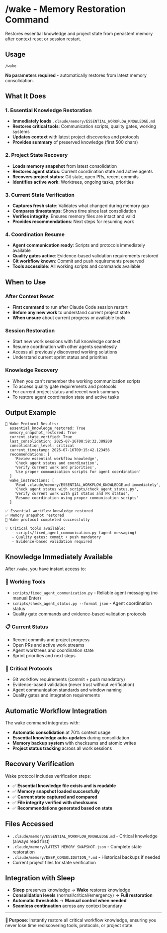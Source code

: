 # /wake - Memory Restoration Command

Restores essential knowledge and project state from persistent memory after context reset or session restart.

## Usage
```
/wake
```

**No parameters required** - automatically restores from latest memory consolidation.

## What It Does

### 1. **Essential Knowledge Restoration**
- **Immediately loads** `.claude/memory/ESSENTIAL_WORKFLOW_KNOWLEDGE.md`
- **Restores critical tools**: Communication scripts, quality gates, working systems
- **Updates context** with latest project discoveries and protocols
- **Provides summary** of preserved knowledge (first 500 chars)

### 2. **Project State Recovery**
- **Loads memory snapshot** from latest consolidation
- **Restores agent status**: Current coordination state and active agents
- **Recovers project status**: Git state, open PRs, recent commits
- **Identifies active work**: Worktrees, ongoing tasks, priorities

### 3. **Current State Verification**
- **Captures fresh state**: Validates what changed during memory gap
- **Compares timestamps**: Shows time since last consolidation
- **Verifies integrity**: Ensures memory files are intact and valid
- **Provides recommendations**: Next steps for resuming work

### 4. **Coordination Resume**
- **Agent communication ready**: Scripts and protocols immediately available
- **Quality gates active**: Evidence-based validation requirements restored
- **Git workflow known**: Commit and push requirements preserved
- **Tools accessible**: All working scripts and commands available

## When to Use

### **After Context Reset**
- **First command** to run after Claude Code session restart
- **Before any new work** to understand current project state
- **When unsure** about current progress or available tools

### **Session Restoration**
- Start new work sessions with full knowledge context
- Resume coordination with other agents seamlessly  
- Access all previously discovered working solutions
- Understand current sprint status and priorities

### **Knowledge Recovery**
- When you can't remember the working communication scripts
- To access quality gate requirements and protocols
- For current project status and recent work summary
- To restore agent coordination state and active tasks

## Output Example
```
🌅 Wake Protocol Results:
  essential_knowledge_restored: True
  memory_snapshot_restored: True  
  current_state_verified: True
  last_consolidation: 2025-07-16T08:58:32.389200
  consolidation_level: critical
  current_timestamp: 2025-07-16T09:15:42.123456
  recommendations: [
    'Review essential workflow knowledge',
    'Check agent status and coordination', 
    'Verify current work and priorities',
    'Use proper communication scripts for agent coordination'
  ]
  wake_instructions: [
    'Read .claude/memory/ESSENTIAL_WORKFLOW_KNOWLEDGE.md immediately',
    'Check agent status with scripts/check_agent_status.py',
    'Verify current work with git status and PR status', 
    'Resume coordination using proper communication scripts'
  ]

✅ Essential workflow knowledge restored
✅ Memory snapshot restored  
🎯 Wake protocol completed successfully

💡 Critical tools available:
   - scripts/fixed_agent_communication.py (agent messaging)
   - Quality gates: commit + push mandatory
   - Evidence-based validation required
```

## Knowledge Immediately Available

After `/wake`, you have instant access to:

### **🔧 Working Tools**
- `scripts/fixed_agent_communication.py` - Reliable agent messaging (no manual Enter)
- `scripts/check_agent_status.py --format json` - Agent coordination status
- Quality gate commands and evidence-based validation protocols

### **📋 Current Status** 
- Recent commits and project progress
- Open PRs and active work streams
- Agent worktrees and coordination state
- Sprint priorities and next steps

### **🚨 Critical Protocols**
- Git workflow requirements (commit + push mandatory)
- Evidence-based validation (never trust without verification)  
- Agent communication standards and window naming
- Quality gates and integration requirements

## Automatic Workflow Integration

The wake command integrates with:
- **Automatic consolidation** at 70% context usage
- **Essential knowledge auto-updates** during consolidation
- **Memory backup system** with checksums and atomic writes
- **Project status tracking** across all work sessions

## Recovery Verification

Wake protocol includes verification steps:
- ✅ **Essential knowledge file exists and is readable**
- ✅ **Memory snapshot loaded successfully**  
- ✅ **Current state captured and compared**
- ✅ **File integrity verified with checksums**
- ✅ **Recommendations generated based on state**

## Files Accessed
- `.claude/memory/ESSENTIAL_WORKFLOW_KNOWLEDGE.md` - Critical knowledge (always read first)
- `.claude/memory/LATEST_MEMORY_SNAPSHOT.json` - Complete state restoration
- `.claude/memory/DEEP_CONSOLIDATION_*.md` - Historical backups if needed
- Current project files for state verification

## Integration with Sleep
- **Sleep** preserves knowledge → **Wake** restores knowledge
- **Consolidation levels** (normal/critical/emergency) → **Full restoration**
- **Automatic thresholds** → **Manual control when needed**
- **Seamless continuation** across any context boundary

---
**🎯 Purpose**: Instantly restore all critical workflow knowledge, ensuring you never lose time rediscovering tools, protocols, or project state.